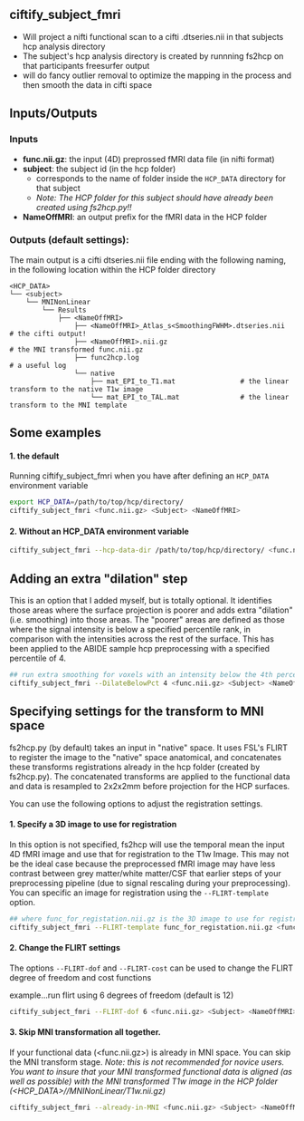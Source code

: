 ## ciftify_subject_fmri

  + Will project a nifti functional scan to a cifti .dtseries.nii in that subjects hcp analysis directory
  + The subject's hcp analysis directory is created by runnning fs2hcp on that participants freesurfer output
  + will do fancy outlier removal to optimize the mapping in the process and then smooth the data in cifti space

## Inputs/Outputs

### Inputs

 + **func.nii.gz**: the input (4D) preprossed fMRI data file (in nifti format)
 + **subject**: the subject id (in the hcp folder)
   + corresponds to the name of folder inside the `HCP_DATA` directory for that subject
   + *Note: The HCP folder for this subject should have already been created using fs2hcp.py!!*
 + **NameOffMRI**: an output prefix for the fMRI data in the HCP folder

### Outputs (default settings):

The main output is a cifti dtseries.nii file ending with the following naming, in the following location within the HCP folder directory

```
<HCP_DATA>
└── <subject>
    └── MNINonLinear
        └── Results
            ├── <NameOffMRI>
                ├── <NameOffMRI>_Atlas_s<SmoothingFWHM>.dtseries.nii  # the cifti output!
                ├── <NameOffMRI>.nii.gz                               # the MNI transformed func.nii.gz
                ├── func2hcp.log                                      # a useful log
                └── native
                    ├── mat_EPI_to_T1.mat                # the linear transform to the native T1w image
                    └── mat_EPI_to_TAL.mat               # the linear transform to the MNI template
```

## Some examples

#### 1. the default

Running ciftify_subject_fmri when you have after defining an `HCP_DATA` environment variable

```sh
export HCP_DATA=/path/to/top/hcp/directory/
ciftify_subject_fmri <func.nii.gz> <Subject> <NameOffMRI>
```
#### 2. Without an HCP_DATA environment variable

```sh
ciftify_subject_fmri --hcp-data-dir /path/to/top/hcp/directory/ <func.nii.gz> <Subject> <NameOffMRI>
```

## Adding an extra "dilation" step

This is an option that I added myself, but is totally optional.  It identifies those areas where the surface projection is poorer and adds extra "dilation" (i.e. smoothing) into those areas.  The "poorer" areas are defined as those where the signal intensity is below a specified percentile rank, in comparison with the intensities across the rest of the surface. This has been applied to the ABIDE sample hcp preprocessing with a specified percentile of 4.

```sh
## run extra smoothing for voxels with an intensity below the 4th percentile
ciftify_subject_fmri --DilateBelowPct 4 <func.nii.gz> <Subject> <NameOffMRI>
```

## Specifying settings for the transform to MNI space

fs2hcp.py (by default) takes an input in "native" space. It uses FSL's FLIRT to register the image to the "native" space anatomical, and concatenates these transforms registrations already in the hcp folder (created by fs2hcp.py). The concatenated transforms are applied to the functional data and data is resampled to 2x2x2mm before projection for the HCP surfaces.

You can use the following options to adjust the registration settings.

#### 1. Specify a 3D image to use for registration

In this option is not specified, fs2hcp will use the temporal mean the input 4D fMRI image and use that for registration to the T1w Image. This may not be the ideal case because the preprocessed fMRI image may have less contrast between grey matter/white matter/CSF that earlier steps of your preprocessing pipeline (due to signal rescaling during your preprocessing). You can specific an image for registration using the `--FLIRT-template` option.

```sh
## where func_for_registation.nii.gz is the 3D image to use for registration
ciftify_subject_fmri --FLIRT-template func_for_registation.nii.gz <func.nii.gz> <Subject> <NameOffMRI>
```

#### 2. Change the FLIRT settings

The options `--FLIRT-dof` and `--FLIRT-cost` can be used to change the FLIRT degree of freedom and cost functions

example...run flirt using 6 degrees of freedom (default is 12)
```sh
ciftify_subject_fmri --FLIRT-dof 6 <func.nii.gz> <Subject> <NameOffMRI>
```

#### 3. Skip MNI transformation all together.

If your functional data (<func.nii.gz>) is already in MNI space. You can skip the MNI transform stage.
*Note: this is not recommended for novice users. You want to insure that your MNI transformed functional data is aligned (as well as possible) with the MNI transformed T1w image in the HCP folder (<HCP_DATA>/<subject>/MNINonLinear/T1w.nii.gz)*

```sh
ciftify_subject_fmri --already-in-MNI <func.nii.gz> <Subject> <NameOffMRI>
```
